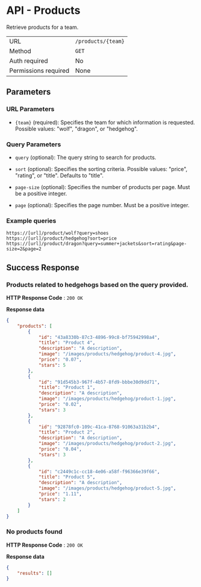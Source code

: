 # API - Products

Retrieve products for a team.

| | |
| :---                      | :---                                            |
| URL                       | `/products/{team}`|
| Method                    | `GET`                                           |
| Auth required             | No                                              |
| Permissions required      | None                                            |

## Parameters

### URL Parameters

- `{team}` (required): Specifies the team for which information is requested. Possible values: "wolf", "dragon", or "hedgehog".

### Query Parameters

- `query` (optional): The query string to search for products.

- `sort` (optional): Specifies the sorting criteria. Possible values: "price", "rating", or "title". Defaults to "title".

- `page-size` (optional): Specifies the number of products per page. Must be a positive integer.

- `page` (optional): Specifies the page number. Must be a positive integer.

### Example queries

```
https://[url]/product/wolf?query=shoes
https://[url]/product/hedgehog?sort=price
https://[url]/product/dragon?query=summer+jackets&sort=rating&page-size=2&page=2
```


## Success Response

### Products related to hedgehogs based on the query provided.

**HTTP Response Code** : `200 OK`

**Response data**

```json
{
    "products": [
        {
            "id": "43a8330b-87c3-4896-99c8-bf75942998a4",
            "title": "Product 4",
            "description": "A description",
            "image": "/images/products/hedgehog/product-4.jpg",
            "price": "0.07",
            "stars": 5
        },
        {
            "id": "91d545b3-967f-4b57-8fd9-bbbe30d9dd71",
            "title": "Product 1",
            "description": "A description",
            "image": "/images/products/hedgehog/product-1.jpg",
            "price": "0.02",
            "stars": 3
        },
        {
            "id": "92878fc0-109c-41ca-8768-91063a31b2b4",
            "title": "Product 2",
            "description": "A description",
            "image": "/images/products/hedgehog/product-2.jpg",
            "price": "0.04",
            "stars": 3
        },
        {
            "id": "c2449c1c-cc18-4e06-a58f-f96366e39f66",
            "title": "Product 5",
            "description": "A description",
            "image": "/images/products/hedgehog/product-5.jpg",
            "price": "1.11",
            "stars": 2
        }
    ]
}
```

### No products found

**HTTP Response Code** : `200 OK`

**Response data**

```json
{
    "results": []
}
```